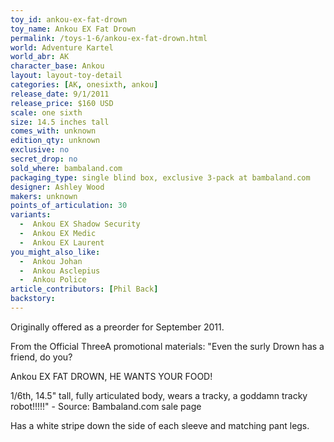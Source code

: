 ```yaml
---
toy_id: ankou-ex-fat-drown
toy_name: Ankou EX Fat Drown
permalink: /toys-1-6/ankou-ex-fat-drown.html
world: Adventure Kartel
world_abr: AK
character_base: Ankou
layout: layout-toy-detail
categories: [AK, onesixth, ankou]
release_date: 9/1/2011
release_price: $160 USD
scale: one sixth
size: 14.5 inches tall
comes_with: unknown
edition_qty: unknown
exclusive: no
secret_drop: no
sold_where: bambaland.com
packaging_type: single blind box, exclusive 3-pack at bambaland.com
designer: Ashley Wood
makers: unknown
points_of_articulation: 30
variants: 
  -  Ankou EX Shadow Security
  -  Ankou EX Medic
  -  Ankou EX Laurent
you_might_also_like:
  -  Ankou Johan
  -  Ankou Asclepius
  -  Ankou Police
article_contributors: [Phil Back]
backstory:
---
```

Originally offered as a preorder for September 2011.

From the Official ThreeA promotional materials:
"Even the surly Drown has a friend, do you?

Ankou EX FAT DROWN, HE WANTS YOUR FOOD!

1/6th, 14.5" tall, fully articulated body, wears a tracky, a goddamn tracky robot!!!!!" - Source: Bambaland.com sale page

Has a white stripe down the side of each sleeve and matching pant legs.